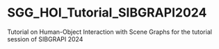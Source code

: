 # SGG_HOI_Tutorial_SIBGRAPI2024
Tutorial on Human-Object Interaction with Scene Graphs for the tutorial session of SIBGRAPI 2024
